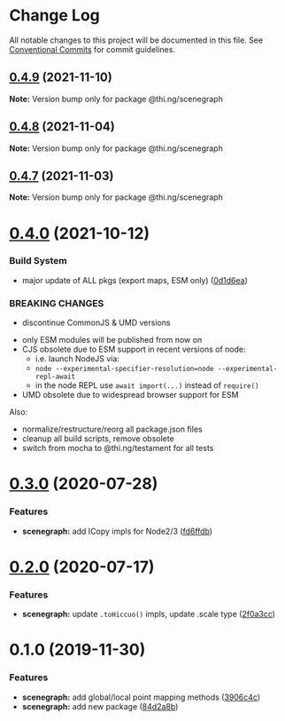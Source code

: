 # Change Log

All notable changes to this project will be documented in this file.
See [Conventional Commits](https://conventionalcommits.org) for commit guidelines.

## [0.4.9](https://github.com/thi-ng/umbrella/compare/@thi.ng/scenegraph@0.4.8...@thi.ng/scenegraph@0.4.9) (2021-11-10)

**Note:** Version bump only for package @thi.ng/scenegraph





## [0.4.8](https://github.com/thi-ng/umbrella/compare/@thi.ng/scenegraph@0.4.7...@thi.ng/scenegraph@0.4.8) (2021-11-04)

**Note:** Version bump only for package @thi.ng/scenegraph





## [0.4.7](https://github.com/thi-ng/umbrella/compare/@thi.ng/scenegraph@0.4.6...@thi.ng/scenegraph@0.4.7) (2021-11-03)

**Note:** Version bump only for package @thi.ng/scenegraph





# [0.4.0](https://github.com/thi-ng/umbrella/compare/@thi.ng/scenegraph@0.3.43...@thi.ng/scenegraph@0.4.0) (2021-10-12)


### Build System

* major update of ALL pkgs (export maps, ESM only) ([0d1d6ea](https://github.com/thi-ng/umbrella/commit/0d1d6ea9fab2a645d6c5f2bf2591459b939c09b6))


### BREAKING CHANGES

* discontinue CommonJS & UMD versions

- only ESM modules will be published from now on
- CJS obsolete due to ESM support in recent versions of node:
  - i.e. launch NodeJS via:
  - `node --experimental-specifier-resolution=node --experimental-repl-await`
  - in the node REPL use `await import(...)` instead of `require()`
- UMD obsolete due to widespread browser support for ESM

Also:
- normalize/restructure/reorg all package.json files
- cleanup all build scripts, remove obsolete
- switch from mocha to @thi.ng/testament for all tests






#  [0.3.0](https://github.com/thi-ng/umbrella/compare/@thi.ng/scenegraph@0.2.1...@thi.ng/scenegraph@0.3.0) (2020-07-28)

###  Features

- **scenegraph:** add ICopy impls for Node2/3 ([fd6ffdb](https://github.com/thi-ng/umbrella/commit/fd6ffdb531886e53711de77c2df00c447ea65448))

#  [0.2.0](https://github.com/thi-ng/umbrella/compare/@thi.ng/scenegraph@0.1.27...@thi.ng/scenegraph@0.2.0) (2020-07-17)

###  Features

- **scenegraph:** update `.toHiccuo()` impls, update .scale type ([2f0a3cc](https://github.com/thi-ng/umbrella/commit/2f0a3cc6286bf8492c74c4497f13fe300980c353))

#  0.1.0 (2019-11-30)

###  Features

- **scenegraph:** add global/local point mapping methods ([3906c4c](https://github.com/thi-ng/umbrella/commit/3906c4c68c541aa84bc407235c3fe3fdf3e2debe))
- **scenegraph:** add new package ([84d2a8b](https://github.com/thi-ng/umbrella/commit/84d2a8b96aeb7e8dd119be4fbc0c8c8277dc1990))
